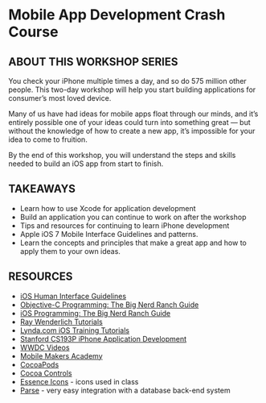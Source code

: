 Mobile App Development Crash Course
===================================

ABOUT THIS WORKSHOP SERIES
---------------------------

You check your iPhone multiple times a day, and so do 575 million other people. This two-day workshop will help you start building applications for consumer’s most loved device.

Many of us have had ideas for mobile apps float through our minds, and it’s entirely possible one of your ideas could turn into something great — but without the knowledge of how to create a new app, it’s impossible for your idea to come to fruition.

By the end of this workshop, you will understand the steps and skills needed to build an iOS app from start to finish.

TAKEAWAYS
----------

* Learn how to use Xcode for application development
* Build an application you can continue to work on after the workshop
* Tips and resources for continuing to learn iPhone development
* Apple iOS 7 Mobile Interface Guidelines and patterns.
* Learn the concepts and principles that make a great app and how to apply them to your own ideas.

RESOURCES
----------
* [iOS Human Interface Guidelines](https://developer.apple.com/library/ios/documentation/userexperience/conceptual/mobilehig/)
* [Objective-C Programming: The Big Nerd Ranch Guide](http://amzn.to/1i3TfZv)
* [iOS Programming: The Big Nerd Ranch Guide](http://amzn.to/1aOqOZb)
* [Ray Wenderlich Tutorials](http://www.raywenderlich.com/tutorials)
* [Lynda.com iOS Training Tutorials](http://www.lynda.com/iOS-training-tutorials/413-0.html)
* [Stanford CS193P iPhone Application Development](https://itunes.apple.com/us/course/developing-ios-7-apps-for/id733644550)
* [WWDC Videos](https://developer.apple.com/wwdc/videos/)
* [Mobile Makers Academy](http://mobilemakers.co/)
* [CocoaPods](http://cocoapods.org/)
* [Cocoa Controls](https://www.cocoacontrols.com/controls)
* [Essence Icons](http://iconsandcoffee.com/essence/) - icons used in class
* [Parse](https://parse.com/) - very easy integration with a database back-end system
